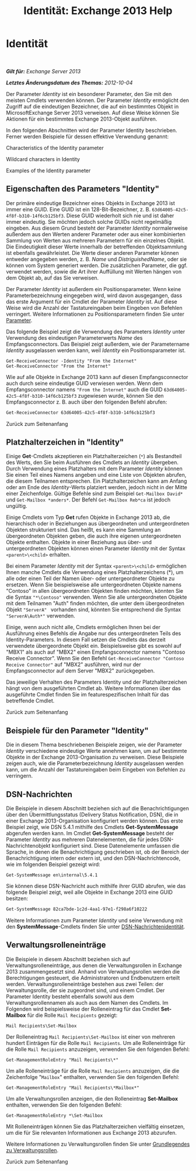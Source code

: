 ﻿---
title: 'Identität: Exchange 2013 Help'
TOCTitle: Identität
ms:assetid: e90fae91-37e7-4fdc-9170-44f0dc965c66
ms:mtpsurl: https://technet.microsoft.com/de-de/library/Bb125042(v=EXCHG.150)
ms:contentKeyID: 50476978
ms.date: 05/22/2018
mtps_version: v=EXCHG.150
ms.translationtype: MT
---

# Identität

 

_**Gilt für:** Exchange Server 2013_

_**Letztes Änderungsdatum des Themas:** 2012-10-04_

Der Parameter *Identity* ist ein besonderer Parameter, den Sie mit den meisten Cmdlets verwenden können. Der Parameter *Identity* ermöglicht den Zugriff auf die eindeutigen Bezeichner, die auf ein bestimmtes Objekt in MicrosoftExchange Server 2013 verweisen. Auf diese Weise können Sie Aktionen für ein bestimmtes Exchange 2013-Objekt ausführen.

In den folgenden Abschnitten wird der Parameter Identity beschrieben. Ferner werden Beispiele für dessen effektive Verwendung genannt:

Characteristics of the Identity parameter

Wildcard characters in Identity

Examples of the Identity parameter

## Eigenschaften des Parameters "Identity"

Der primäre eindeutige Bezeichner eines Objekts in Exchange 2013 ist immer eine GUID. Eine GUID ist ein 128-Bit-Bezeichner, z. B. `63d64005-42c5-4f8f-b310-14f6cb125bf3`. Diese GUID wiederholt sich nie und ist daher immer eindeutig. Sie möchten jedoch solche GUIDs nicht regelmäßig eingeben. Aus diesem Grund besteht der Parameter *Identity* normalerweise außerdem aus den Werten anderer Parameter oder aus einer kombinierten Sammlung von Werten aus mehreren Parametern für ein einzelnes Objekt. Die Eindeutigkeit dieser Werte innerhalb der betreffenden Objektsammlung ist ebenfalls gewährleistet. Die Werte dieser anderen Parameter können entweder angegeben werden, z. B. *Name* und *DistriguishedName*, oder sie können vom System generiert werden. Die zusätzlichen Parameter, die ggf. verwendet werden, sowie die Art ihrer Auffüllung mit Werten hängen von dem Objekt ab, auf das Sie verweisen.

Der Parameter *Identity* ist außerdem ein Positionsparameter. Wenn keine Parameterbezeichnung eingegeben wird, wird davon ausgegangen, dass das erste Argument für ein Cmdlet der Parameter *Identity* ist. Auf diese Weise wird die Anzahl der Tastatureingaben beim Eingeben von Befehlen verringert. Weitere Informationen zu Positionsparametern finden Sie unter [Parameter](https://technet.microsoft.com/de-de/library/bb124388\(v=exchg.150\)).

Das folgende Beispiel zeigt die Verwendung des Parameters *Identity* unter Verwendung des eindeutigen Parameterwerts *Name* des Empfangsconnectors. Das Beispiel zeigt außerdem, wie der Parametername *Identity* ausgelassen werden kann, weil *Identity* ein Positionsparameter ist.

    Get-ReceiveConnector -Identity "From the Internet"
    Get-ReceiveConnector "From the Internet"

Wie auf alle Objekte in Exchange 2013 kann auf diesen Empfangsconnector auch durch seine eindeutige GUID verwiesen werden. Wenn dem Empfangsconnector namens `"From the Internet"` auch die GUID `63d64005-42c5-4f8f-b310-14f6cb125bf3` zugewiesen wurde, können Sie den Empfangsconnector z. B. auch über den folgenden Befehl abrufen:

```powershell
Get-ReceiveConnector 63d64005-42c5-4f8f-b310-14f6cb125bf3
```

Zurück zum Seitenanfang

## Platzhalterzeichen in "Identity"

Einige **Get**-Cmdlets akzeptieren ein Platzhalterzeichen (`*`) als Bestandteil des Werts, den Sie beim Ausführen des Cmdlets an *Identity* übergeben. Durch Verwendung eines Platzhalters mit dem Parameter *Identity* können Sie einen Teil eines Namens angeben und eine Liste von Objekten abrufen, die diesem Teilnamen entsprechen. Ein Platzhalterzeichen kann am Anfang oder am Ende des *Identity*-Werts platziert werden, jedoch nicht in der Mitte einer Zeichenfolge. Gültige Befehle sind zum Beispiel `Get-Mailbox David*` und `Get-Mailbox *anders*`. Der Befehl `Get-Mailbox Reb*ca` ist jedoch ungültig.

Einige Cmdlets vom Typ **Get** rufen Objekte in Exchange 2013 ab, die hierarchisch oder in Beziehungen aus übergeordneten und untergeordneten Objekten strukturiert sind. Das heißt, es kann eine Sammlung an übergeordneten Objekten geben, die auch ihre eigenen untergeordneten Objekte enthalten. Objekte in einer Beziehung aus über- und untergeordneten Objekten können einen Parameter *Identity* mit der Syntax `<parent>\<child>` erhalten.

Bei einem Parameter *Identity* mit der Syntax `<parent>\<child>` ermöglichen Ihnen manche Cmdlets die Verwendung eines Platzhalterzeichens (\*), um alle oder einen Teil der Namen über- oder untergeordneter Objekte zu ersetzen. Wenn Sie beispielsweise alle untergeordneten Objekte namens "Contoso" in allen übergeordneten Objekten finden möchten, könnten Sie die Syntax `"*\Contoso"` verwenden. Wenn Sie alle untergeordneten Objekte mit dem Teilnamen "Auth" finden möchten, die unter dem übergeordneten Objekt `"ServerA" ` vorhanden sind, könnten Sie entsprechend die Syntax `"ServerA\Auth*"` verwenden.

Einige, wenn auch nicht alle, Cmdlets ermöglichen Ihnen bei der Ausführung eines Befehls die Angabe nur des untergeordneten Teils des Identity-Parameters. In diesem Fall setzen die Cmdlets das derzeit verwendete übergeordnete Objekt ein. Beispielsweise gibt es sowohl auf "MBX1" als auch auf "MBX2" einen Empfangsconnector namens "Contoso Receive Connector". Wenn Sie den Befehl `Get-ReceiveConnector "Contoso Receive Connector"` auf "MBX2" ausführen, wird nur der Empfangsconnector auf dem Server "MBX2" zurückgegeben.

Das jeweilige Verhalten des Parameters Identity und der Platzhalterzeichen hängt von dem ausgeführten Cmdlet ab. Weitere Informationen über das ausgeführte Cmdlet finden Sie im featurespezifischen Inhalt für das betreffende Cmdlet.

Zurück zum Seitenanfang

## Beispiele für den Parameter "Identity"

Die in diesem Thema beschriebenen Beispiele zeigen, wie der Parameter *Identity* verschiedene eindeutige Werte annehmen kann, um auf bestimmte Objekte in der Exchange 2013-Organisation zu verweisen. Diese Beispiele zeigen auch, wie die Parameterbezeichnung *Identity* ausgelassen werden kann, um die Anzahl der Tastatureingaben beim Eingeben von Befehlen zu verringern.

## DSN-Nachrichten

Die Beispiele in diesem Abschnitt beziehen sich auf die Benachrichtigungen über den Übermittlungsstatus (Delivery Status Notification, DSN), die in einer Exchange 2013-Organisation konfiguriert werden können. Das erste Beispiel zeigt, wie DSN 5.4.1 mithilfe des Cmdlets **Get-SystemMessage** abgerufen werden kann. Im Cmdlet **Get-SystemMessage** besteht der Parameter *Identity* aus mehreren Datenelementen, die für jedes DSN-Nachrichtenobjekt konfiguriert sind. Diese Datenelemente umfassen die Sprache, in denen die Benachrichtigung geschrieben ist, ob der Bereich der Benachrichtigung intern oder extern ist, und den DSN-Nachrichtencode, wie im folgenden Beispiel gezeigt wird:

    Get-SystemMessage en\internal\5.4.1

Sie können diese DSN-Nachricht auch mithilfe ihrer GUID abrufen, wie das folgende Beispiel zeigt, weil alle Objekte in Exchange 2013 eine GUID besitzen:

```powershell
Get-SystemMessage 82ca7bde-1c2d-4aa1-97e1-f298a6f10222
```

Weitere Informationen zum Parameter *Identity* und seine Verwendung mit den **SystemMessage**-Cmdlets finden Sie unter [DSN-Nachrichtenidentität](dsn-message-identity-exchange-2013-help.md).

## Verwaltungsrolleneinträge

Die Beispiele in diesem Abschnitt beziehen sich auf Verwaltungsrolleneinträge, aus denen die Verwaltungsrollen in Exchange 2013 zusammengesetzt sind. Anhand von Verwaltungsrollen werden die Berechtigungen gesteuert, die Administratoren und Endbenutzern erteilt werden. Verwaltungsrolleneinträge bestehen aus zwei Teilen: der Verwaltungsrolle, der sie zugeordnet sind, und einem Cmdlet. Der Parameter Identity besteht ebenfalls sowohl aus dem Verwaltungsrollennamen als auch aus dem Namen des Cmdlets. Im Folgenden wird beispielsweise der Rolleneintrag für das Cmdlet **Set-Mailbox** für die Rolle `Mail Recipients` gezeigt:

    Mail Recipients\Set-Mailbox

Der Rolleneintrag `Mail Recipients\Set-Mailbox` ist einer von mehreren hundert Einträgen für die Rolle `Mail Recipients`. Um alle Rolleneinträge für die Rolle `Mail Recipients` anzuzeigen, verwenden Sie den folgenden Befehl:

    Get-ManagementRoleEntry "Mail Recipients\*"

Um alle Rolleneinträge für die Rolle `Mail Recipients` anzuzeigen, die die Zeichenfolge "`Mailbox`" enthalten, verwenden Sie den folgenden Befehl:

    Get-ManagementRoleEntry "Mail Recipients\*Mailbox*"

Um alle Verwaltungsrollen anzeigen, die den Rolleneintrag **Set-Mailbox** enthalten, verwenden Sie den folgenden Befehl:

    Get-ManagementRoleEntry *\Set-Mailbox

Mit Rolleneinträgen können Sie das Platzhalterzeichen vielfältig einsetzen, um die für Sie relevanten Informationen aus Exchange 2013 abzurufen.

Weitere Informationen zu Verwaltungsrollen finden Sie unter [Grundlegendes zu Verwaltungsrollen](understanding-management-roles-exchange-2013-help.md).

Zurück zum Seitenanfang

